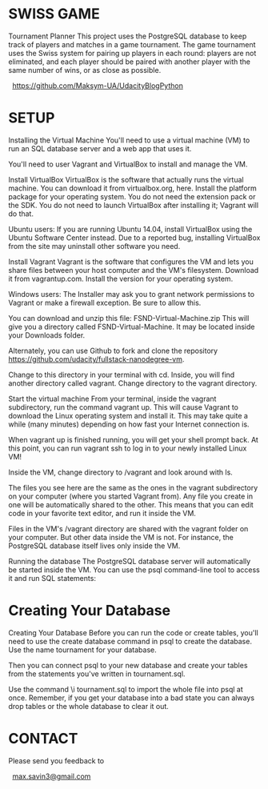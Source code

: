 SWISS GAME
=================================

Tournament Planner
This project uses the PostgreSQL database to keep track of players and matches in a game tournament.
The game tournament uses the Swiss system for pairing up players in each round: players are not eliminated,
and each player should be paired with another player with the same number of wins, or as close as possible.


  https://github.com/Maksym-UA/UdacityBlogPython

SETUP
=====

Installing the Virtual Machine
You'll need to use a virtual machine (VM) to run an SQL database server and a web app that uses it. 

You'll need to user Vagrant and VirtualBox to install and manage the VM. 



Install VirtualBox
VirtualBox is the software that actually runs the virtual machine. You can download it from virtualbox.org, here. 
Install the platform package for your operating system. You do not need the extension pack or the SDK. You do not 
need to launch VirtualBox after installing it; Vagrant will do that.

Ubuntu users: If you are running Ubuntu 14.04, install VirtualBox using the Ubuntu Software Center instead. 
Due to a reported bug, installing VirtualBox from the site may uninstall other software you need.

Install Vagrant
Vagrant is the software that configures the VM and lets you share files between your host computer and the VM's filesystem. 
Download it from vagrantup.com. Install the version for your operating system.

Windows users: The Installer may ask you to grant network permissions to Vagrant or make a firewall exception. Be sure to allow this.


You can download and unzip this file: FSND-Virtual-Machine.zip This will give you a directory called FSND-Virtual-Machine. 
It may be located inside your Downloads folder.

Alternately, you can use Github to fork and clone the repository https://github.com/udacity/fullstack-nanodegree-vm.

Change to this directory in your terminal with cd. Inside, you will find another directory called vagrant. Change directory to the vagrant directory.

Start the virtual machine
From your terminal, inside the vagrant subdirectory, run the command vagrant up. This will cause Vagrant to download the Linux 
operating system and install it. This may take quite a while (many minutes) depending on how fast your Internet connection is.


When vagrant up is finished running, you will get your shell prompt back. At this point, you can run vagrant ssh to log in to your newly installed Linux VM!

Inside the VM, change directory to /vagrant and look around with ls.

The files you see here are the same as the ones in the vagrant subdirectory on your computer (where you started Vagrant from). 
Any file you create in one will be automatically shared to the other. This means that you can edit code in your favorite text 
editor, and run it inside the VM.

Files in the VM's /vagrant directory are shared with the vagrant folder on your computer. But other data inside the VM is not. 
For instance, the PostgreSQL database itself lives only inside the VM.

Running the database
The PostgreSQL database server will automatically be started inside the VM. You can use the psql command-line tool to access it and run SQL statements:


Creating Your Database
==============

Creating Your Database
Before you can run the code or create tables, you'll need to use the create database command in psql to create the database. Use the name tournament for your database.

Then you can connect psql to your new database and create your tables from the statements you've written in tournament.sql. 

Use the command \i tournament.sql to import the whole file into psql at once.
Remember, if you get your database into a bad state you can always drop tables or the whole database to clear it out.


CONTACT
=======

Please send you feedback to

  max.savin3@gmail.com
